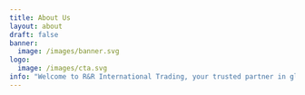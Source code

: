 ```yaml
---
title: About Us
layout: about
draft: false
banner:
  image: /images/banner.svg
logo:
  image: /images/cta.svg
info: "Welcome to R&R International Trading, your trusted partner in global trade solutions. Headquartered in the bustling city of Beirut, we are a premier trading company with a strong presence in the international market. At R&R International Trading, we specialize in importing and exporting a diverse range of high-quality products to meet the evolving needs of our clients worldwide."
---
```

